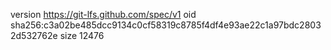 version https://git-lfs.github.com/spec/v1
oid sha256:c3a02be485dcc9134c0cf58319c8785f4df4e93ae22c1a97bdc28032d532762e
size 12476
